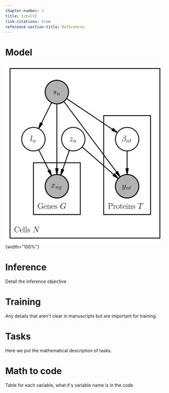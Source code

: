 ```yaml
---
chapter-number: 2
title: totalVI
link-citations: true
reference-section-title: References
---
```


# Model

![Fancy plot](assets/totalvi_graphical_model.svg){width="100%"}

# Inference

Detail the inference objective

# Training

Any details that aren't clear in manuscripts but are important for training.

# Tasks

Here we put the mathematical description of tasks.

# Math to code

Table for each variable, what it's variable name is in the code